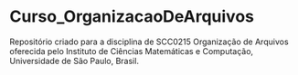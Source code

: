 # Curso_OrganizacaoDeArquivos
Repositório criado para a disciplina de SCC0215 Organização de Arquivos oferecida pelo Instituto de Ciências Matemáticas e Computação,  Universidade de São Paulo, Brasil.
